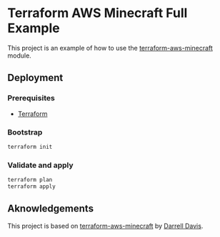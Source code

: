 # Terraform AWS Minecraft Full Example

This project is an example of how to use the [terraform-aws-minecraft](../..) module.

## Deployment

### Prerequisites

- [Terraform](https://www.terraform.io/downloads.html)

### Bootstrap

```sh
terraform init
```

### Validate and apply

```sh
terraform plan
terraform apply
```

## Aknowledgements

This project is based on [terraform-aws-minecraft](https://github.com/darrelldavis/terraform-aws-minecraft) by [Darrell Davis](https://github.com/darrelldavis).

